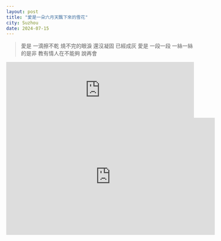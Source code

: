 ```yaml
---
layout: post
title: "愛是一朵六月天飄下來的雪花"
city: Suzhou
date: 2024-07-15
---
```


> 愛是 一滴擦不乾 燒不完的眼淚
> 還沒凝固 已經成灰
> 愛是 一段一段 一絲一絲的是非
> 教有情人在不能夠 說再會

<iframe allow="autoplay *; encrypted-media *;" frameborder="0" height="150" style="width:100%;max-width:660px;overflow:hidden;background:transparent;" sandbox="allow-forms allow-popups allow-same-origin allow-scripts allow-storage-access-by-user-activation allow-top-navigation-by-user-activation" src="https://embed.music.apple.com/cn/album/people-in-love/151295603?i=151296019&l=en-GB"></iframe>


<iframe width="560" height="315" src="https://www.youtube.com/embed/IKB_fJmW_SE?si=_6fTYEq0ffWxhDGI" title="YouTube video player" frameborder="0" allow="accelerometer; autoplay; clipboard-write; encrypted-media; gyroscope; picture-in-picture; web-share" referrerpolicy="strict-origin-when-cross-origin" allowfullscreen></iframe>
